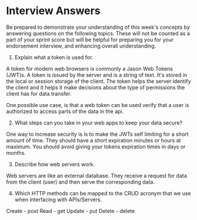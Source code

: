# Interview Answers
Be prepared to demonstrate your understanding of this week's concepts by answering questions on the following topics. These will not be counted as a part of your sprint score but will be helpful for preparing you for your endorsement interview, and enhancing overall understanding.


1. Explain what a token is used for.

  A token for modern web browsers is commonly a Jason Web Tokens (JWT)s.  A token is issued by the server and is a string of text.  It's stored in the local or session storage of the client.  The token helps the server identify the client and it helps it make decisions about the type of permissions the client has for data transfer.  

  One possible use case, is that a web token can be used verify that a user is authorized to access parts of the data in the api.  

2. What steps can you take in your web apps to keep your data secure?

One way to increase security is is to make the JWTs self limiting for a short amount of time.  They should have a short expiration minutes or hours at maximum. You should avoid giving your tokens expiration times in days or months.


3. Describe how web servers work.

Web servers are like an external database.  They receive a request for data from the client (user) and then serve the corresponding data.  

4. Which HTTP methods can be mapped to the CRUD acronym that we use when interfacing with APIs/Servers.

Create - post
Read - get
Update - put
Delete - delete